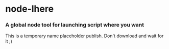 # node-lhere
### A global node tool for launching script where you want

This is a temporary name placeholder publish. Don't download and wait for it ;)
